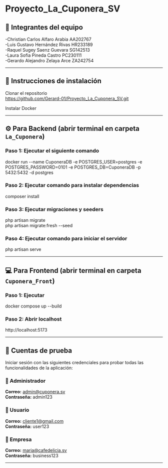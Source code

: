 # Proyecto_La_Cuponera_SV

## 👥 Integrantes del equipo

-Christian Carlos Alfaro Arabia AA202767  
-Luis Gustavo Hernández Rivas HR233189  
-Raquel Sugey Saenz Guevara SG142513  
-Laura Sofia Pineda Castro PC230111  
-Gerardo Alejandro Zelaya Arce ZA242754  

---

## 🚀 Instrucciones de instalación

Clonar el repositorio  
https://github.com/Gerard-01/Proyecto_La_Cuponera_SV.git

Instalar Docker

---

## ⚙️ Para Backend (abrir terminal en carpeta `La_Cuponera`)

### Paso 1: Ejecutar el siguiente comando

docker run --name CuponeraDB -e POSTGRES_USER=postgres -e POSTGRES_PASSWORD=0101 -e POSTGRES_DB=CuponeraDB -p 5432:5432 -d postgres

### Paso 2: Ejecutar comando para instalar dependencias

composer install

### Paso 3: Ejecutar migraciones y seeders

php artisan migrate  
php artisan migrate:fresh --seed

### Paso 4: Ejecutar comando para iniciar el servidor

php artisan serve

---

## 💻 Para Frontend (abrir terminal en carpeta `Cuponera_Front`)

### Paso 1: Ejecutar

docker compose up --build

### Paso 2: Abrir localhost

http://localhost:5173

---

## 🔑 Cuentas de prueba

Iniciar sesión con las siguientes credenciales para probar todas las funcionalidades de la aplicación:

### 👑 Administrador
**Correo:** admin@cuponera.sv  
**Contraseña:** admin123

### 👤 Usuario
**Correo:** cliente1@gmail.com  
**Contraseña:** user123

### 🏢 Empresa
**Correo:** maria@cafedelicia.sv  
**Contraseña:** business123

---
